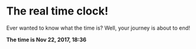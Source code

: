 # The real time clock!

Ever wanted to know what the time is? Well, your journey is about to end!

**The time is Nov 22, 2017, 18:36**